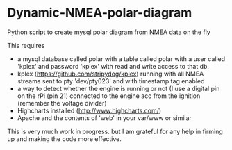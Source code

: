 # Dynamic-NMEA-polar-diagram
Python script to create mysql polar diagram from NMEA data on the fly

This requires 
 - a mysql database called polar with a table called polar with a user called 'kplex' and password 'kplex' with read and write access to that db.
 - kplex (https://github.com/stripydog/kplex) running with all NMEA streams sent to pty 'dev/pty023' and with timestamp tag enabled
 - a way to detect whether the engine is running or not (I use a digital pin on the rPi (pin 21) connected to the engine acc from the ignition (remember the voltage divider)
 - Highcharts installed (http://www.highcharts.com/)
 - Apache and the contents of 'web' in your var/www or similar

This is very much work in progress. but I am grateful for any help in firming up and making the code more effective.


